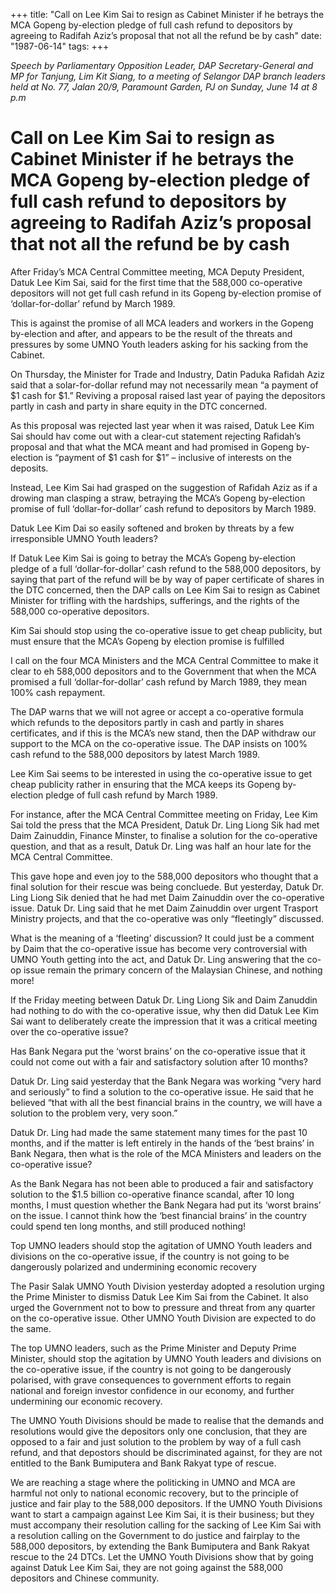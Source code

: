 +++ 
title: "Call on Lee Kim Sai to resign as Cabinet Minister if he betrays the MCA Gopeng by-election  pledge of full cash refund to depositors by agreeing to Radifah Aziz’s proposal that not all the refund be by cash"
date: "1987-06-14"
tags:
+++

_Speech by Parliamentary Opposition Leader, DAP Secretary-General and MP for Tanjung, Lim Kit Siang, to a meeting of Selangor DAP branch leaders held at No. 77, Jalan 20/9, Paramount Garden, PJ on Sunday, June 14 at 8 p.m_

# Call on Lee Kim Sai to resign as Cabinet Minister if he betrays the MCA Gopeng by-election  pledge of full cash refund to depositors by agreeing to Radifah Aziz’s proposal that not all the refund be by cash

After Friday’s MCA Central Committee meeting, MCA Deputy President, Datuk Lee Kim Sai, said for the first time that the 588,000 co-operative depositors will not get full cash refund in its Gopeng by-election promise of ‘dollar-for-dollar’ refund by March 1989.</u>

This is against the promise of all MCA leaders and workers in the Gopeng by-election and after, and appears to be the result of the threats and pressures by some UMNO Youth leaders asking for his sacking from the Cabinet.

On Thursday, the Minister for Trade and Industry, Datin Paduka Rafidah Aziz said that a solar-for-dollar refund may not necessarily mean “a payment of $1 cash for $1.” Reviving a proposal raised last year of paying the depositors partly in cash and party in share equity in the DTC concerned.

As this proposal was rejected last year when it was raised, Datuk Lee Kim Sai should hav come out with a clear-cut statement rejecting Rafidah’s proposal and that what the MCA meant and had promised in Gopeng by-election is “payment of $1 cash for $1” – inclusive of interests on the deposits.

Instead, Lee Kim Sai had grasped on the suggestion of Rafidah Aziz as if a drowing man clasping a straw, betraying the MCA’s Gopeng by-election promise of full ‘dollar-for-dollar’ cash refund to depositors by March 1989.

Datuk Lee Kim Dai so easily softened and broken by threats by a few irresponsible UMNO Youth leaders?

If Datuk Lee Kim Sai is going to betray the MCA’s Gopeng by-election pledge of a full ‘dollar-for-dollar’ cash refund to the 588,000 depositors, by saying that part of the refund will be by way of paper certificate of shares in the DTC concerned, then the DAP calls on Lee Kim Sai to resign as Cabinet Minister for trifling with the hardships, sufferings, and the rights of the 588,000 co-operative depositors.

Kim Sai should stop using the co-operative issue to get cheap publicity, but must ensure that the MCA’s Gopeng by election promise is fulfilled

I call on the four MCA Ministers and the MCA Central Committee to make it clear to eh 588,000 depositors and to the Government that when the MCA promised a full ‘dollar-for-dollar’ cash refund by March 1989, they mean 100% cash repayment.

The DAP warns that we will not agree or accept a co-operative formula which refunds to the depositors partly in cash and partly in shares certificates, and if this is the MCA’s new stand, then the DAP withdraw our support to the MCA on the co-operative issue. The DAP insists on 100% cash refund to the 588,000 depositors by latest March 1989.

Lee Kim Sai seems to be interested in using the co-operative issue to get cheap publicity rather in ensuring that the MCA  keeps its Gopeng by-election pledge of full cash refund by March 1989.

For instance, after the MCA Central Committee meeting on Friday, Lee Kim Sai told the press that the MCA President, Datuk Dr. Ling Liong Sik had met Daim Zainuddin, Finance Minster, to finalise a solution for the co-operative question, and that as a result, Datuk Dr. Ling was half an hour late for the MCA Central Committee.

This gave hope and even joy to the 588,000 depositors who thought that a final solution for their rescue was being concluede. But yesterday, Datuk Dr. Ling Liong Sik denied that he had met Daim Zainuddin over the co-operative issue. Datuk Dr. Ling said that he met Daim Zainuddin over urgent Trasport Ministry projects, and that the co-operative was only “fleetingly” discussed.

What is the meaning of a ‘fleeting’ discussion? It could just be a comment by Daim that the co-operative issue has become very controversial with UMNO Youth getting into the act, and Datuk Dr. Ling answering that the co-op issue remain the primary concern of the Malaysian Chinese, and nothing more!

If the Friday meeting between Datuk Dr. Ling Liong Sik and Daim Zanuddin had nothing to do with the co-operative issue, why then did Datuk Lee Kim Sai want to deliberately create the impression that it was a critical meeting over the co-operative issue?

Has Bank Negara put the ‘worst brains’ on the co-operative issue that it could not come out with a fair and satisfactory solution after 10 months?

Datuk Dr. Ling said yesterday that the Bank Negara was working “very hard and seriously” to find a solution to the co-operative issue. He said that he believed “that with all the best financial brains in the country, we will have a solution to the problem very, very soon.”

Datuk Dr. Ling had made the same statement many times for the past 10 months, and if the matter is left entirely in the hands of the ‘best brains’ in Bank Negara, then what is the role of the MCA Ministers and leaders on the co-operative issue?

As the Bank Negara has not been able to produced a fair and satisfactory solution to the $1.5 billion co-operative finance scandal, after 10 long months, I must question whether the Bank Negara had put its ‘worst brains’ on the issue. I cannot think how the ‘best financial brains’ in the country could spend ten long months, and still produced nothing!

Top UMNO leaders should stop the agitation of UMNO Youth leaders and divisions on the co-operative issue, if the country is not going to be dangerously polarized and undermining economic recovery

The Pasir Salak UMNO Youth Division yesterday adopted a resolution urging the Prime Minister to dismiss Datuk Lee Kim Sai from the Cabinet. It also urged the Government not to bow to pressure and threat from any quarter on the co-operative issue. Other UMNO Youth Division are expected to do the same.

The top UMNO leaders, such as the Prime Minister and Deputy Prime Minister, should stop the agitation by UMNO Youth leaders and divisions on the co-operative issue, if the country is not going to be dangerously polarised, with grave consequences to government efforts to regain national and foreign investor confidence in our economy, and further undermining our economic recovery.

The UMNO Youth Divisions should be made to realise that the demands and resolutions would give the depositors only one conclusion, that they are opposed to a fair and just solution to the problem by way of a full cash refund, and that depostors should be discriminated against, for they are not entitled to the Bank Bumiputera and Bank Rakyat type of rescue.
	
We are reaching a stage where the politicking in UMNO and MCA are harmful not only to national economic recovery, but to the principle of justice and fair play to the 588,000 depositors. If the UMNO Youth Divisions want to start a campaign against Lee Kim Sai, it is their business; but they must accompany their resolution calling for the sacking of Lee Kim Sai with a resolution calling on the Government to do justice and fairplay to the 588,000 depositors, by extending the Bank Bumiputera and Bank Rakyat rescue to the 24 DTCs. Let the UMNO Youth Divisions show that by going against Datuk Lee Kim Sai, they are not going against the 588,000 depositors and Chinese community.
 
